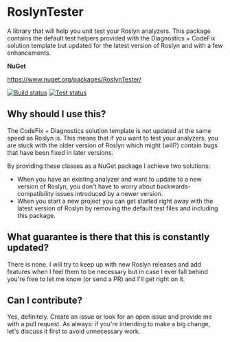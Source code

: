 # RoslynTester

A library that will help you unit test your Roslyn analyzers. This package contains the default test helpers provided with the Diagnostics + CodeFix solution template but updated for the latest version of Roslyn and with a few enhancements.

**NuGet**

https://www.nuget.org/packages/RoslynTester/

[![Build status](https://ci.appveyor.com/api/projects/status/3x918k5jre5imjjn?svg=true)](https://ci.appveyor.com/project/Vannevelj/roslyntester)
[![Test status](http://teststatusbadge.azurewebsites.net/api/status/Vannevelj/roslyntester)](https://ci.appveyor.com/project/Vannevelj/roslyntester)


## Why should I use this?

The CodeFix + Diagnostics solution template is not updated at the same speed as Roslyn is. This means that if you want to test your analyzers, you are stuck with the older version of Roslyn which might (will?) contain bugs that have been fixed in later versions.

By providing these classes as a NuGet package I achieve two solutions:

* When you have an existing analyzer and want to update to a new version of Roslyn, you don't have to worry about backwards-compatibility issues introduced by a newer version.
* When you start a new project you can get started right away with the latest version of Roslyn by removing the default test files and including this package.

## What guarantee is there that this is constantly updated?

There is none. I will try to keep up with new Roslyn releases and add features when I feel them to be necessary but in case I ever fall behind you're free to let me know (or send a PR) and I'll get right on it.

## Can I contribute?

Yes, definitely. Create an issue or look for an open issue and provide me with a pull request. As always: if you're intending to make a big change, let's discuss it first to avoid unnecessary work.
